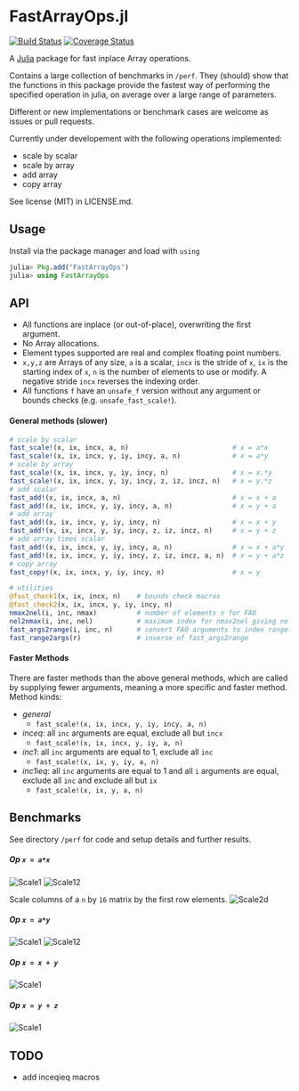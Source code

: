 
FastArrayOps.jl
===============

[![Build Status](https://travis-ci.org/gummif/FastArrayOps.jl.svg?branch=master)](https://travis-ci.org/gummif/FastArrayOps.jl)
[![Coverage Status](https://coveralls.io/repos/gummif/FastArrayOps.jl/badge.png)](https://coveralls.io/r/gummif/FastArrayOps.jl)

A [Julia](https://github.com/JuliaLang/julia) package for fast inplace Array operations.

Contains a large collection of benchmarks in `/perf`. They (should) show that the functions in this package provide the fastest way of performing the specified operation in julia, on average over a large range of parameters.

Different or new implementations or benchmark cases are welcome as issues or pull requests.

Currently under developement with the following operations implemented: 

* scale by scalar
* scale by array
* add array
* copy array

See license (MIT) in LICENSE.md.

Usage
---------

Install via the package manager and load with `using`

```julia
julia> Pkg.add("FastArrayOps")
julia> using FastArrayOps
```

API
---------

* All functions are inplace (or out-of-place), overwriting the first argument.
* No Array allocations.
* Element types supported are real and complex floating point numbers. 
* `x,y,z` are Arrays of any size, `a` is a scalar, `incx` is the stride of `x`, `ix` is the starting index of `x`, `n` is the number of elements to use or modify. A negative stride `incx` reverses the indexing order.
* All functions `f` have an `unsafe_f` version without any argument or bounds checks (e.g. `unsafe_fast_scale!`).

#### General methods (slower)
```julia
# scale by scalar
fast_scale!(x, ix, incx, a, n)                          # x = a*x
fast_scale!(x, ix, incx, y, iy, incy, a, n)             # x = a*y
# scale by array
fast_scale!(x, ix, incx, y, iy, incy, n)                # x = x.*y
fast_scale!(x, ix, incx, y, iy, incy, z, iz, incz, n)   # x = y.*z
# add scalar
fast_add!(x, ix, incx, a, n)                            # x = x + a
fast_add!(x, ix, incx, y, iy, incy, a, n)               # x = y + a
# add array
fast_add!(x, ix, incx, y, iy, incy, n)                  # x = x + y
fast_add!(x, ix, incx, y, iy, incy, z, iz, incz, n)     # x = y + z
# add array times scalar
fast_add!(x, ix, incx, y, iy, incy, a, n)               # x = x + a*y
fast_add!(x, ix, incx, y, iy, incy, z, iz, incz, a, n)  # x = y + a*z
# copy array
fast_copy!(x, ix, incx, y, iy, incy, n)                 # x = y
```

```julia
# utilities
@fast_check1(x, ix, incx, n)    # bounds check macros
@fast_check2(x, ix, incx, y, iy, incy, n)
nmax2nel(i, inc, nmax)          # number of elements n for FAO
nel2nmax(i, inc, nel)           # maximum index for nmax2nel giving nel
fast_args2range(i, inc, n)      # convert FAO arguments to index range
fast_range2args(r)              # inverse of fast_args2range
```

#### Faster Methods

There are faster methods than the above general methods, which are called by supplying fewer arguments, meaning a more specific and faster method. Method kinds:

* *general*
    * `fast_scale!(x, ix, incx, y, iy, incy, a, n)`
* *inceq*: all `inc` arguments are equal, exclude all but `incx` 
    * `fast_scale!(x, ix, incx, y, iy, a, n)`
* *inc1*: all `inc` arguments are equal to 1, exclude all `inc`
    * `fast_scale!(x, ix, y, iy, a, n)`
* *inc1ieq*: all `inc` arguments are equal to 1 and all `i` arguments are equal, exclude all `inc` and exclude all but `ix`
    * `fast_scale!(x, ix, y, a, n)`


Benchmarks
---------

See directory `/perf` for code and setup details and further results.

##### Op `x = a*x`
![Scale1](/perf/scale_incx1.png)
![Scale12](/perf/scale_incxnu.png)

Scale columns of a `n` by `16` matrix by the first row elements.
![Scale2d](/perf/scale_2d_incx1.png)

##### Op `x = a*y`
![Scale1](/perf/scale_oop_incx1.png)
![Scale12](/perf/scale_oop_incxnu.png)

##### Op `x = x + y`

![Scale1](/perf/addarr_incx1.png)

##### Op `x = y + z`

![Scale1](/perf/addarr_oop_incx1.png)

TODO
---------

* add inceqieq macros


